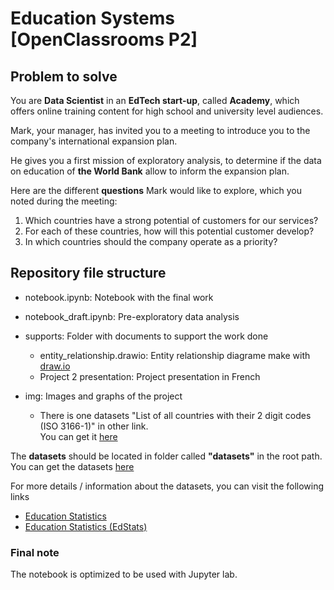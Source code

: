 # Education Systems [OpenClassrooms P2]

## **Problem to solve**

You are **Data Scientist** in an **EdTech start-up**, called **Academy**, which offers online training content for high school and university level audiences.

Mark, your manager, has invited you to a meeting to introduce you to the company's international expansion plan. 

He gives you a first mission of exploratory analysis, to determine if the data on education of **the World Bank** allow to inform the expansion plan.

Here are the different **questions** Mark would like to explore, which you noted during the meeting:

1. Which countries have a strong potential of customers for our services?
2. For each of these countries, how will this potential customer develop?
3. In which countries should the company operate as a priority?

## **Repository file structure**

- notebook.ipynb: Notebook with the final work
- notebook_draft.ipynb: Pre-exploratory data analysis
- supports: Folder with documents to support the work done
    - entity_relationship.drawio: Entity relationship diagrame make with [draw.io](https://app.diagrams.net/)
    - Project 2 presentation: Project presentation in French
- img: Images and graphs of the project

    - There is one datasets "List of all countries with their 2 digit codes (ISO 3166-1)" in other link. <br>
    You can get it [here](https://datahub.io/core/country-list)

The **datasets** should be located in folder called **"datasets"** in the root path.
You can get the datasets [here](https://s3-eu-west-1.amazonaws.com/static.oc-static.com/prod/courses/files/Parcours_data_scientist/Projet+-+Donn%C3%A9es+%C3%A9ducatives/Projet+Python_Dataset_Edstats_csv.zip)

For more details / information about the datasets, you can visit the following links
- [Education Statistics](https://datacatalog.worldbank.org/dataset/education-statistics)
- [Education Statistics (EdStats)](https://datatopics.worldbank.org/education/)

### **Final note**

The notebook is optimized to be used with Jupyter lab.

    